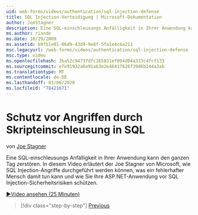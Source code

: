 ```yaml
---
uid: web-forms/videos/authentication/sql-injection-defense
title: SQL Injection-Verteidigung | Microsoft-Dokumentation
author: JoeStagner
description: Eine SQL-einschleusungs Anfälligkeit in Ihrer Anwendung kann den ganzen Tag zerstören. In diesem Video erläutert der Joe Stagner von Microsoft, wie SQL Injection-Angriffe Happ...
ms.author: riande
ms.date: 10/29/2009
ms.assetid: b9fb1e01-06d9-43d9-9e8f-5fa1e4c6a211
msc.legacyurl: /web-forms/videos/authentication/sql-injection-defense
msc.type: video
ms.openlocfilehash: 2ba52c94737dfc165831ef094d04a333c4fcf133
ms.sourcegitcommit: e7e91932a6e91a63e2e46417626f39d6b244a3ab
ms.translationtype: MT
ms.contentlocale: de-DE
ms.lasthandoff: 03/06/2020
ms.locfileid: "78421671"
---
```

# <a name="sql-injection-defense"></a>Schutz vor Angriffen durch Skripteinschleusung in SQL

von [Joe Stagner](https://github.com/JoeStagner)

Eine SQL-einschleusungs Anfälligkeit in Ihrer Anwendung kann den ganzen Tag zerstören. In diesem Video erläutert der Joe Stagner von Microsoft, wie SQL Injection-Angriffe durchgeführt werden können, was ein fehlerhafter Mensch damit tun kann und wie Sie Ihre ASP.NET-Anwendung vor SQL Injection-Sicherheitsrisiken schützen.

[&#9654;Video ansehen (25 Minuten)](https://channel9.msdn.com/Blogs/ASP-NET-Site-Videos/sql-injection-defense)

> [!div class="step-by-step"]
> [Previous](creating-inactive-users.md)
